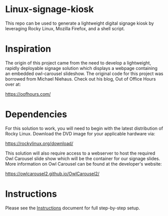 # Linux-signage-kiosk
This repo can be used to generate a lightweight digital signage kiosk by leveraging Rocky Linux, Mozilla Firefox, and a shell script.
# Inspiration
The origin of this project came from the need to develop a lightweight, rapidly deployable signage solution which displays a webpage containing an embedded owl-carousel slideshow. The original code for this project was borrowed from Michael Niehaus. Check out his blog, Out of Office Hours over at:

https://oofhours.com/
# Dependencies
For this solution to work, you will need to begin with the latest distribution of Rocky Linux. Download the DVD image for your applicable hardware via:

https://rockylinux.org/download/

This solution will also require access to a webserver to host the required Owl Carousel slide show which will be the container for our signage slides. More information on Owl Carousel can be found at the developer's website:

https://owlcarousel2.github.io/OwlCarousel2/
# Instructions
Please see the [Instructions](https://github.com/c0mputerjanit0r/Linux-signage-kiosk/blob/main/Instructions.txt) document for full step-by-step setup.
